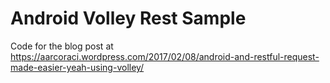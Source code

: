 Android Volley Rest Sample
===========

Code for the blog post at 
https://aarcoraci.wordpress.com/2017/02/08/android-and-restful-request-made-easier-yeah-using-volley/

